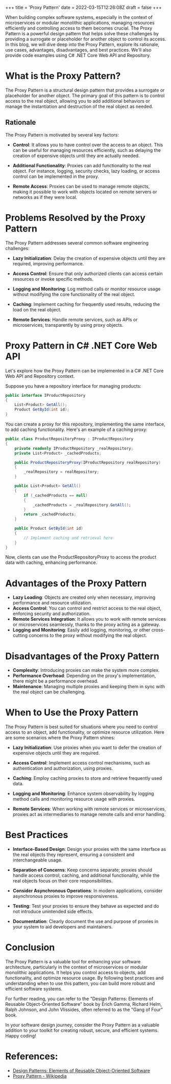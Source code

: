 +++
title = 'Proxy Pattern'
date = 2022-03-15T12:26:08Z
draft = false
+++

When building complex software systems, especially in the context of microservices or modular monolithic applications, managing resources efficiently and controlling access to them becomes crucial. The Proxy Pattern is a powerful design pattern that helps solve these challenges by providing a surrogate or placeholder for another object to control its access. In this blog, we will dive deep into the Proxy Pattern, explore its rationale, use cases, advantages, disadvantages, and best practices. We'll also provide code examples using C# .NET Core Web API and Repository.

# What is the Proxy Pattern?

The Proxy Pattern is a structural design pattern that provides a surrogate or placeholder for another object. The primary goal of this pattern is to control access to the real object, allowing you to add additional behaviors or manage the instantiation and destruction of the real object as needed.

## Rationale

The Proxy Pattern is motivated by several key factors:

- **Control**: It allows you to have control over the access to an object. This can be useful for managing resources efficiently, such as delaying the creation of expensive objects until they are actually needed.

- **Additional Functionality**: Proxies can add functionality to the real object. For instance, logging, security checks, lazy loading, or access control can be implemented in the proxy.

- **Remote Access**: Proxies can be used to manage remote objects, making it possible to work with objects located on remote servers or networks as if they were local.

# Problems Resolved by the Proxy Pattern

The Proxy Pattern addresses several common software engineering challenges:

- **Lazy Initialization**: Delay the creation of expensive objects until they are required, improving performance.

- **Access Control**: Ensure that only authorized clients can access certain resources or invoke specific methods.

- **Logging and Monitoring**: Log method calls or monitor resource usage without modifying the core functionality of the real object.

- **Caching**: Implement caching for frequently used results, reducing the load on the real object.

- **Remote Services**: Handle remote services, such as APIs or microservices, transparently by using proxy objects.

# Proxy Pattern in C# .NET Core Web API

Let's explore how the Proxy Pattern can be implemented in a C# .NET Core Web API and Repository context.

Suppose you have a repository interface for managing products:

```csharp
public interface IProductRepository
{
    List<Product> GetAll();
    Product GetById(int id);
}
```

You can create a proxy for this repository, implementing the same interface, to add caching functionality. Here's an example of a caching proxy:

```csharp
public class ProductRepositoryProxy : IProductRepository
{
    private readonly IProductRepository _realRepository;
    private List<Product> _cachedProducts;

    public ProductRepositoryProxy(IProductRepository realRepository)
    {
        _realRepository = realRepository;
    }

    public List<Product> GetAll()
    {
        if (_cachedProducts == null)
        {
            _cachedProducts = _realRepository.GetAll();
        }
        return _cachedProducts;
    }

    public Product GetById(int id)
    {
        // Implement caching and retrieval here
    }
}
```

Now, clients can use the ProductRepositoryProxy to access the product data with caching, enhancing performance.

# Advantages of the Proxy Pattern

- **Lazy Loading**: Objects are created only when necessary, improving performance and resource utilization.
- **Access Control**: You can control and restrict access to the real object, enforcing security and authorization.
- **Remote Services Integration**: It allows you to work with remote services or microservices seamlessly, thanks to the proxy acting as a gateway.
- **Logging and Monitoring**: Easily add logging, monitoring, or other cross-cutting concerns to the proxy without modifying the real object.

# Disadvantages of the Proxy Pattern

- **Complexity**: Introducing proxies can make the system more complex.
- **Performance Overhead**: Depending on the proxy's implementation, there might be a performance overhead.
- **Maintenance**: Managing multiple proxies and keeping them in sync with the real object can be challenging.

# When to Use the Proxy Pattern

The Proxy Pattern is best suited for situations where you need to control access to an object, add functionality, or optimize resource utilization. Here are some scenarios where the Proxy Pattern shines:

- **Lazy Initialization**: Use proxies when you want to defer the creation of expensive objects until they are required.

- **Access Control**: Implement access control mechanisms, such as authentication and authorization, using proxies.

- **Caching**: Employ caching proxies to store and retrieve frequently used data.

- **Logging and Monitoring**: Enhance system observability by logging method calls and monitoring resource usage with proxies.

- **Remote Services**: When working with remote services or microservices, proxies act as intermediaries to manage remote calls and error handling.

# Best Practices

- **Interface-Based Design**: Design your proxies with the same interface as the real objects they represent, ensuring a consistent and interchangeable usage.

- **Separation of Concerns**: Keep concerns separate; proxies should handle access control, caching, and additional functionality, while the real objects focus on their core responsibilities.

- **Consider Asynchronous Operations**: In modern applications, consider asynchronous proxies to improve responsiveness.

- **Testing**: Test your proxies to ensure they behave as expected and do not introduce unintended side effects.

- **Documentation**: Clearly document the use and purpose of proxies in your system to aid developers and maintainers.

# Conclusion

The Proxy Pattern is a valuable tool for enhancing your software architecture, particularly in the context of microservices or modular monolithic applications. It helps you control access to objects, add functionality, and optimize resource usage. By following best practices and understanding when to use this pattern, you can build more robust and efficient software systems.

For further reading, you can refer to the "Design Patterns: Elements of Reusable Object-Oriented Software" book by Erich Gamma, Richard Helm, Ralph Johnson, and John Vlissides, often referred to as the "Gang of Four" book.

In your software design journey, consider the Proxy Pattern as a valuable addition to your toolkit for creating robust, secure, and efficient systems. Happy coding!

# References:

- [Design Patterns: Elements of Reusable Object-Oriented Software](https://www.amazon.com/Design-Patterns-Elements-Reusable-Object-Oriented/dp/0201633612)
- [Proxy Pattern - Wikipedia](https://en.wikipedia.org/wiki/Proxy_pattern)
